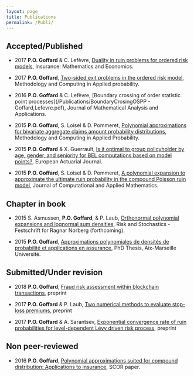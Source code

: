 ```yaml
---
layout: page
title: Publications
permalink: /Publi/
---
```


## Accepted/Published

* 2017 **P.O. Goffard** & C. Lefèvre, [Duality in ruin problems for ordered risk models](/Publications/GoffardLefevreOrderedDualRiskModel.pdf), Insurance: Mathematics and Economics.

* 2017 **P.O. Goffard**, [Two-sided exit problems in the ordered risk model](/Publications/Goffard_FirstExitTime_Rg.pdf), Methodology and Computing in Applied probability.

* 2016 **P.O. Goffard** & C. Lefèvre, [Boundary crossing of order statistic point processes](/Publications/BoundaryCrosingOSPP - Goffard,Lefevre.pdf), Journal of Mathematical Analysis and Applications.

* 2015 **P.O. Goffard**, S. Loisel & D. Pommeret, [Polynomial approximations for bivariate aggregate claims amount probability distributions](/Publications/Goffard_Loisel_Pommeret_RevisedVersion1.pdf), Methodology and Computing in Applied Probability.

* 2015 **P.O. Goffard** & X. Guerrault, [Is it optimal to group policyholder by age, gender, and seniority for BEL computations based on model points?](/Publications/DraftMPGrouping.pdf), European Actuarial Journal.

* 2015 **P.O. Goffard**, S. Loisel & D. Pommeret, [A polynomial expansion to approximate the ultimate ruin probability in the compound Poisson ruin model](/Publications/Goffard_Loisel_Pommeret_June2015_Ruin_Probability_Approximation.pdf), Journal of Computational and Applied Mathematics.

## Chapter in book
* 2015 S. Asmussen, **P.O. Goffard**, & P. Laub, [Orthonormal polynomial expansions and lognormal sum densities](/Publications/Asmussen_Goffard_Laub_LogNormalPolynomialApproximation.pdf), Risk and Stochastics - Festschrift for Ragnar Norberg (forthcoming).

* 2015 **P.O. Goffard**, [Approximations polynomiales de densités de probabilité et applications en assurance](/Publications/Main.pdf), PhD Thesis, Aix-Marseille Université.

## Submitted/Under revision

* 2018 **P.O. Goffard**, [Fraud risk assessment within blockchain transactions](/Publications/FraudRiskAssessmentWithinBlockChainTransaction_Goffard0218.pdf), preprint

* 2017 **P.O. Goffard** & P. Laub, [Two numerical methods to evaluate stop-loss premiums](/Publications/GoffardLaub_PolynomialApproximationCompoundDistribution.pdf), preprint

* 2017 **P.O. Goffard** & A. Sarantsev, [Exponential convergence rate of ruin probabilities for level-dependent Lévy driven risk process](/Publications/GoffardSarantsevExponentialRateRuinProbabilities.pdf), preprint


## Non peer-reviewed
* 2016 **P.O. Goffard**, [Polynomial approximations suited for compound distribution: Applications to insurance](/Publications/GoffardPO_SCOR_Paper.pdf), SCOR paper.




